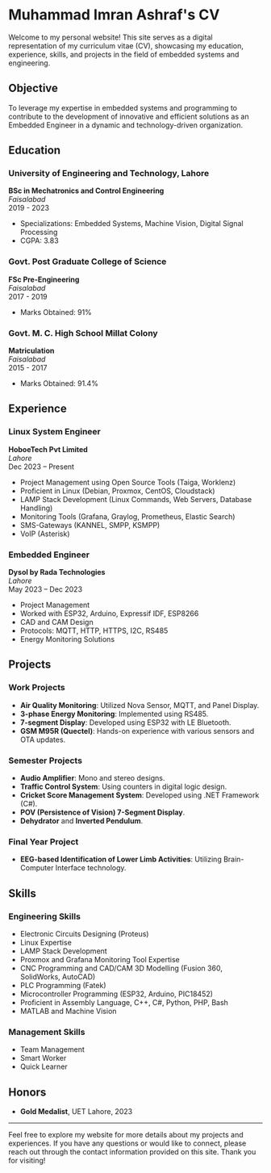 # Muhammad Imran Ashraf's CV

Welcome to my personal website! This site serves as a digital representation of my curriculum vitae (CV), showcasing my education, experience, skills, and projects in the field of embedded systems and engineering. 

## Objective
To leverage my expertise in embedded systems and programming to contribute to the development of innovative and efficient solutions as an Embedded Engineer in a dynamic and technology-driven organization.

## Education

### University of Engineering and Technology, Lahore
**BSc in Mechatronics and Control Engineering**  
*Faisalabad*  
2019 - 2023  
- Specializations: Embedded Systems, Machine Vision, Digital Signal Processing  
- CGPA: 3.83

### Govt. Post Graduate College of Science
**FSc Pre-Engineering**  
*Faisalabad*  
2017 - 2019  
- Marks Obtained: 91%

### Govt. M. C. High School Millat Colony
**Matriculation**  
*Faisalabad*  
2015 - 2017  
- Marks Obtained: 91.4%

## Experience

### Linux System Engineer
**HoboeTech Pvt Limited**  
*Lahore*  
Dec 2023 – Present  
- Project Management using Open Source Tools (Taiga, Worklenz)
- Proficient in Linux (Debian, Proxmox, CentOS, Cloudstack)
- LAMP Stack Development (Linux Commands, Web Servers, Database Handling)
- Monitoring Tools (Grafana, Graylog, Prometheus, Elastic Search)
- SMS-Gateways (KANNEL, SMPP, KSMPP)
- VoIP (Asterisk)

### Embedded Engineer
**Dysol by Rada Technologies**  
*Lahore*  
May 2023 – Dec 2023  
- Project Management
- Worked with ESP32, Arduino, Expressif IDF, ESP8266
- CAD and CAM Design
- Protocols: MQTT, HTTP, HTTPS, I2C, RS485
- Energy Monitoring Solutions

## Projects

### Work Projects
- **Air Quality Monitoring**: Utilized Nova Sensor, MQTT, and Panel Display.
- **3-phase Energy Monitoring**: Implemented using RS485.
- **7-segment Display**: Developed using ESP32 with LE Bluetooth.
- **GSM M95R (Quectel)**: Hands-on experience with various sensors and OTA updates.

### Semester Projects
- **Audio Amplifier**: Mono and stereo designs.
- **Traffic Control System**: Using counters in digital logic design.
- **Cricket Score Management System**: Developed using .NET Framework (C#).
- **POV (Persistence of Vision) 7-Segment Display**.
- **Dehydrator** and **Inverted Pendulum**.

### Final Year Project
- **EEG-based Identification of Lower Limb Activities**: Utilizing Brain-Computer Interface technology.

## Skills

### Engineering Skills
- Electronic Circuits Designing (Proteus)
- Linux Expertise
- LAMP Stack Development
- Proxmox and Grafana Monitoring Tool Expertise
- CNC Programming and CAD/CAM 3D Modelling (Fusion 360, SolidWorks, AutoCAD)
- PLC Programming (Fatek)
- Microcontroller Programming (ESP32, Arduino, PIC18452)
- Proficient in Assembly Language, C++, C#, Python, PHP, Bash
- MATLAB and Machine Vision

### Management Skills
- Team Management
- Smart Worker
- Quick Learner

## Honors
- **Gold Medalist**, UET Lahore, 2023

---

Feel free to explore my website for more details about my projects and experiences. If you have any questions or would like to connect, please reach out through the contact information provided on this site. Thank you for visiting!
